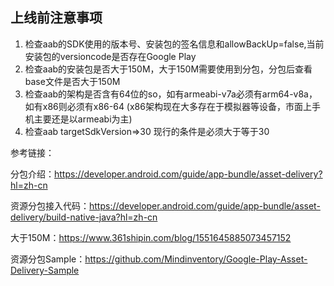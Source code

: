 ## 上线前注意事项
1. 检查aab的SDK使用的版本号、安装包的签名信息和allowBackUp=false,当前安装包的versioncode是否存在Google Play
2. 检查aab的安装包是否大于150M，大于150M需要使用到分包，分包后查看base文件是否大于150M
3. 检查aab的架构是否含有64位的so，如有armeabi-v7a必须有arm64-v8a，如有x86则必须有x86-64 (x86架构现在大多存在于模拟器等设备，市面上手机主要还是以armeabi为主)
4. 检查aab targetSdkVersion=>30 现行的条件是必须大于等于30

参考链接：

分包介绍：https://developer.android.com/guide/app-bundle/asset-delivery?hl=zh-cn

资源分包接入代码：https://developer.android.com/guide/app-bundle/asset-delivery/build-native-java?hl=zh-cn

大于150M：https://www.361shipin.com/blog/1551645885073457152

资源分包Sample：https://github.com/Mindinventory/Google-Play-Asset-Delivery-Sample

